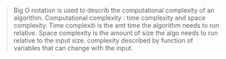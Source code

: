 > Big O notation is used to describ the computational complexity of an algorithm.
> Computational complexity : time complexity and space complexity.
> Time complexiti is the amt time the algorithm needs to run relative.
> Space complexity is the amount of size the algo needs to run relative to the input size. 
> complexity described by function of variables that can change with the input.
> 